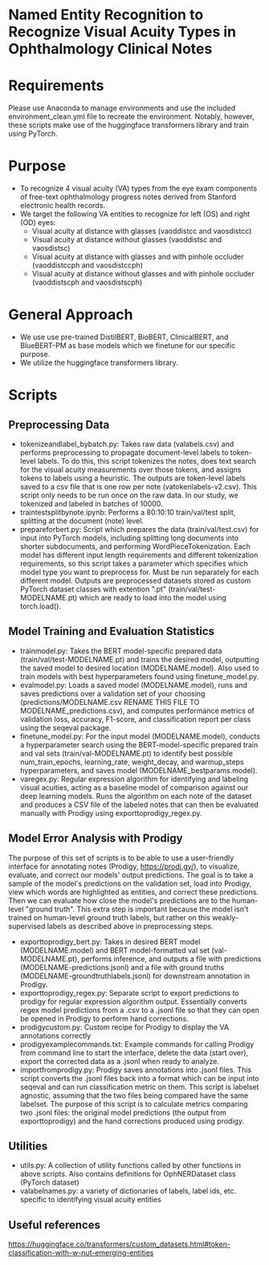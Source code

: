 # Named Entity Recognition to Recognize Visual Acuity Types in Ophthalmology Clinical Notes 

# Requirements 
Please use Anaconda to manage environments and use the included environment_clean.yml file to recreate the environment.
Notably, however, these scripts make use of the huggingface transformers library and train using PyTorch. 

# Purpose 
- To recognize 4 visual acuity (VA) types from the eye exam components of free-text ophthalmology progress notes derived from Stanford electronic health records.
- We target the following VA entities to recognize for left (OS) and right (OD) eyes: 
    - Visual acuity at distance with glasses (vaoddistcc and vaosdistcc) 
    - Visual acuity at distance without glasses (vaoddistsc and vaosdistsc)
    - Visual acuity at distance with glasses and with pinhole occluder (vaoddistccph and vaosdistccph)
    - Visual acuity at distance without glasses and with pinhole occluder (vaoddistscph and vaosdistscph)

# General Approach 
- We use use pre-trained DistilBERT, BioBERT, ClinicalBERT, and BlueBERT-PM as base models which we finetune for our specific purpose. 
- We utilize the huggingface transformers library.  

# Scripts 
## Preprocessing Data 
- tokenizeandlabel_bybatch.py: Takes raw data (valabels.csv) and performs preprocessing to propagate document-level labels to token-level labels. To do this, this script tokenizes the notes, does text search for the visual acuity measurements over those tokens, and assigns tokens to labels using a heuristic. The outputs are token-level labels saved to a csv file that is one row per note (vatokenlabels-v2.csv). This script only needs to be run once on the raw data. In our study, we tokenized and labeled in batches of 10000.
- traintestsplitbynote.ipynb: Performs a 80:10:10 train/val/test split, splitting at the document (note) level.
- prepareforbert.py: Script which prepares the data (train/val/test.csv) for input into PyTorch models, including splitting long documents into shorter subdocuments, and performing WordPieceTokenization. Each model has different input length requirements and different tokenization requirements, so this script takes a parameter which specifies which model type you want to preprocess for. Must be run separately for each different model. Outputs are preprocessed datasets stored as custom PyTorch dataset classes with extention ".pt" (train/val/test-MODELNAME.pt) which are ready to load into the model using torch.load(). 

## Model Training and Evaluation Statistics 
- trainmodel.py: Takes the BERT model-specific prepared data (train/val/test-MODELNAME.pt) and trains the desired model, outputting the saved model to desired location (MODELNAME.model). Also used to train models with best hyperparameters found using finetune_model.py. 
- evalmodel.py: Loads a saved model (MODELNAME.model), runs and saves predictions over a validation set of your choosing (predictions/MODELNAME.csv RENAME THIS FILE TO MODELNAME_predictions.csv), and computes performance metrics of validation loss, accuracy, F1-score, and classification report per class using the seqeval package. 
- finetune_model.py: For the input model (MODELNAME.model), conducts a hyperparameter search using the BERT-model-specific prepared train and val sets (train/val-MODELNAME.pt) to identify best possible num_train_epochs, learning_rate, weight_decay, and warmup_steps hyperparameters, and saves model (MODELNAME_bestparams.model). 
- varegex.py: Regular expression algorithm for identifying and labeling visual acuities, acting as a baseline model of comparison against our deep learning models. Runs the algorithm on each note of the dataset and produces a CSV file of the labeled notes that can then be evaluated manually with Prodigy using exporttoprodigy_regex.py. 


## Model Error Analysis with Prodigy 
The purpose of this set of scripts is to be able to use a user-friendly interface for annotating notes (Prodigy, https://prodi.gy/), to visualize, evaluate, and correct our models' output predictions. The goal is to take a sample of the model's predictions on the validation set, load into Prodigy, view which words are highlighted as entities, and correct these predictions. Then we can evaluate how close the model's predictions are to the human-level "ground truth". This extra step is important because the model isn't trained on human-level ground truth labels, but rather on this weakly-supervised labels as described above in preprocessing steps. 
- exporttoprodigy_bert.py: Takes in desired BERT model (MODELNAME.model) and BERT model-formatted val set (val-MODELNAME.pt), performs inference, and outputs a file with predictions (MODELNAME-predictions.jsonl) and a file with ground truths (MODELNAME-groundtruthlabels.jsonl) for downstream annotation in Prodigy.
- exporttoprodigy_regex.py: Separate script to export predictions to prodigy for regular expression algorithm output. Essentially converts regex model predictions from a .csv to a .jsonl file so that they can open be opened in Prodigy to perform hand corrections.  
- prodigycustom.py: Custom recipe for Prodigy to display the VA annotations correctly 
- prodigyexamplecommands.txt: Example commands for calling Prodigy from command line to start the interface, delete the data (start over), export the corrected data as a .jsonl when ready to analyze. 
- importfromprodigy.py: Prodigy saves annotations into .jsonl files. This script converts the .jsonl files back into a format which can be input into seqeval and can run classification metric on them. This script is labelset agnostic, assuming that the two files being compared have the same labelset. The purpose of this script is to calculate metrics comparing two .jsonl files: the original model predictions (the output from exporttoprodigy) and the hand corrections produced using prodigy.


## Utilities 
- utils.py: A collection of utility functions called by other functions in above scripts. Also contains definitions for OphNERDataset class (PyTorch dataset) 
- valabelnames.py: a variety of dictionaries of labels, label ids, etc. specific to identifying visual acuity entities 

## Useful references 
https://huggingface.co/transformers/custom_datasets.html#token-classification-with-w-nut-emerging-entities 
